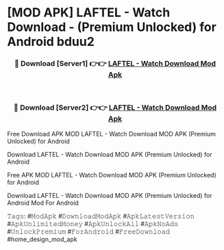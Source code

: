 # [MOD APK] LAFTEL - Watch Download - (Premium Unlocked) for Android bduu2



<div align="center">
<h3>🔴 Download [Server1] 👉👉 <a href="https://momento.my/?title=LAFTEL_-_Watch_Download">LAFTEL - Watch Download Mod Apk</a></h3><br>

<h3>🔴 Download [Server2] 👉👉 <a href="https://momento.my/?title=LAFTEL_-_Watch_Download">LAFTEL - Watch Download Mod Apk</a></h3>
</div>



Free Download APK MOD LAFTEL - Watch Download MOD APK (Premium Unlocked) for Android

Download LAFTEL - Watch Download MOD APK (Premium Unlocked) for Android

Free APK MOD LAFTEL - Watch Download MOD APK (Premium Unlocked) for Android

Download LAFTEL - Watch Download MOD APK (Premium Unlocked) for Android Mod For Android

𝚃𝚊𝚐𝚜: #𝙼𝚘𝚍𝙰𝚙𝚔 #𝙳𝚘𝚠𝚗𝚕𝚘𝚊𝚍𝙼𝚘𝚍𝙰𝚙𝚔 #𝙰𝚙𝚔𝙻𝚊𝚝𝚎𝚜𝚝𝚅𝚎𝚛𝚜𝚒𝚘𝚗 #𝙰𝚙𝚔𝚄𝚗𝚕𝚒𝚖𝚒𝚝𝚎𝚍𝙼𝚘𝚗𝚎𝚢 #𝙰𝚙𝚔𝚄𝚗𝚕𝚘𝚌𝚔𝙰𝚕𝚕 #𝙰𝚙𝚔𝙽𝚘𝙰𝚍𝚜 #𝚄𝚗𝚕𝚘𝚌𝚔𝙿𝚛𝚎𝚖𝚒𝚞𝚖 #𝙵𝚘𝚛𝙰𝚗𝚍𝚛𝚘𝚒𝚍 #𝙵𝚛𝚎𝚎𝙳𝚘𝚠𝚗𝚕𝚘𝚊𝚍 #home_design_mod_apk
